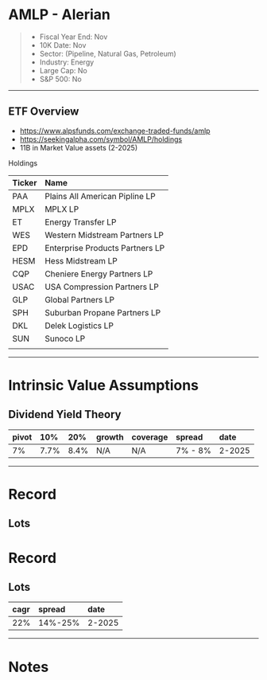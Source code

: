 # AMLP - Alerian 

>- Fiscal Year End: Nov
>- 10K Date: Nov
>- Sector: (Pipeline, Natural Gas, Petroleum) 
>- Industry: Energy
>- Large Cap: No
>- S&P 500: No

---

## ETF Overview
- https://www.alpsfunds.com/exchange-traded-funds/amlp
- https://seekingalpha.com/symbol/AMLP/holdings
- 11B in Market Value assets (2-2025)

Holdings

| Ticker | Name                            | 
|:-------|:--------------------------------|
| PAA    | Plains All American Pipline LP  |
| MPLX   | MPLX LP                         | 
| ET     | Energy Transfer LP              |
| WES    | Western Midstream Partners LP   |
| EPD    | Enterprise Products Partners LP |
| HESM   | Hess Midstream LP               |
| CQP    | Cheniere Energy Partners LP     |
| USAC   | USA Compression Partners LP     | 
| GLP    | Global Partners LP              |
| SPH    | Suburban Propane Partners LP    |
| DKL    | Delek Logistics LP              |  
| SUN    | Sunoco LP                       |
|        |                                 |


---

# Intrinsic Value Assumptions
## Dividend Yield Theory
| pivot | 10%  | 20%  | growth | coverage | spread  | date   |
|:------|:-----|:-----|:-------|:---------|:--------|:-------|
| 7%    | 7.7% | 8.4% | N/A    | N/A      | 7% - 8% | 2-2025 |


---

# Record
## Lots
# Record
## Lots
| cagr | spread  | date   |
|:-----|:--------|:-------|
| 22%  | 14%-25% | 2-2025 |

---

# Notes 

